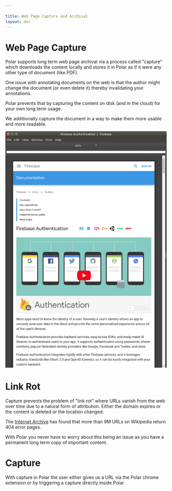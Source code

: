 ```yaml
---

title: Web Page Capture and Archival
layout: doc
---
```


# Web Page Capture

Polar supports long term web page archival via a process called "capture" which 
downloads the content locally and stores it in Polar as if it were any other
type of document (like PDF).

One issue with annotating documents on the web is that the author might change
the document (or even delete it) thereby invalidating your annotations.

Polar prevents that by capturing the content on disk (and in the cloud) for your
own long term usage.

We additionally capture the document in a way to make them more usable and more 
readable.

<img class="img-fluid img-shadow" src="./assets/screenshots/captured-content-window.png">

# Link Rot

Capture prevents the problem of "link rot" where URLs vanish from the web over
time due to a natural form of attribution.  Either the domain expires or the 
content is deleted or the location changed.

The <a
href="https://blog.archive.org/2018/10/01/more-than-9-million-broken-links-on-wikipedia-are-now-rescued/">Internet
Archive</a> has found that more than 9M URLs on Wikipedia return 404 error
pages.

With Polar you never have to worry about this being an issue as you have a 
permanent long term copy of important content.

# Capture

With capture in Polar the user either gives us a URL via the Polar chrome 
extension or by triggering a capture directly inside Polar.
